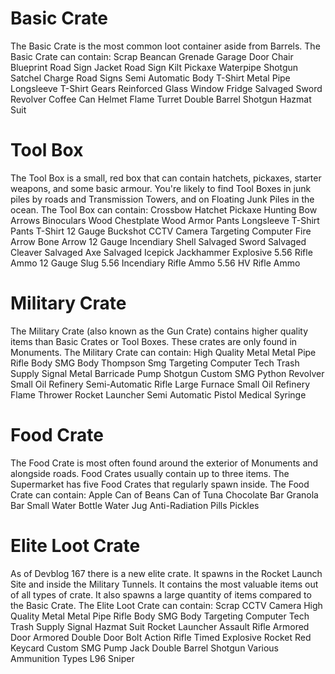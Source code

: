 # Basic Crate

 
The Basic Crate is the most common loot container aside from Barrels.
The Basic Crate can contain:
Scrap
Beancan Grenade
Garage Door
Chair
Blueprint
Road Sign Jacket
Road Sign Kilt
Pickaxe
Waterpipe Shotgun
Satchel Charge
Road Signs
Semi Automatic Body
T-Shirt
Metal Pipe
Longsleeve T-Shirt
Gears
Reinforced Glass Window
Fridge
Salvaged Sword
Revolver
Coffee Can Helmet
Flame Turret
Double Barrel Shotgun
Hazmat Suit
# Tool Box

The Tool Box is a small, red box that can contain hatchets, pickaxes, starter weapons, and some basic armour. You're likely to find Tool Boxes in junk piles by roads and Transmission Towers, and on Floating Junk Piles in the ocean.
The Tool Box can contain:
Crossbow
Hatchet
Pickaxe
Hunting Bow
Arrows
Binoculars
Wood Chestplate
Wood Armor Pants
Longsleeve T-Shirt
Pants
T-Shirt
12 Gauge Buckshot
CCTV Camera
Targeting Computer
Fire Arrow
Bone Arrow
12 Gauge Incendiary Shell
Salvaged Sword
Salvaged Cleaver
Salvaged Axe
Salvaged Icepick
Jackhammer
Explosive 5.56 Rifle Ammo
12 Gauge Slug
5.56 Incendiary Rifle Ammo
5.56 HV Rifle Ammo
# Military Crate

 
The Military Crate (also known as the Gun Crate) contains higher quality items than Basic Crates or Tool Boxes. These crates are only found in Monuments.
The Military Crate can contain:
High Quality Metal
Metal Pipe
Rifle Body
SMG Body
Thompson Smg
Targeting Computer
Tech Trash
Supply Signal
Metal Barricade
Pump Shotgun
Custom SMG
Python Revolver
Small Oil Refinery
Semi-Automatic Rifle
Large Furnace
Small Oil Refinery
Flame Thrower
Rocket Launcher
Semi Automatic Pistol
Medical Syringe
# Food Crate

 
The Food Crate is most often found around the exterior of Monuments and alongside roads. Food Crates usually contain up to three items. The Supermarket has five Food Crates that regularly spawn inside.
The Food Crate can contain:
Apple
Can of Beans
Can of Tuna
Chocolate Bar
Granola Bar
Small Water Bottle
Water Jug
Anti-Radiation Pills
Pickles
# Elite Loot Crate

 
As of Devblog 167 there is a new elite crate. It spawns in the Rocket Launch Site and inside the Military Tunnels. It contains the most valuable items out of all types of crate. It also spawns a large quantity of items compared to the Basic Crate.
The Elite Loot Crate can contain:
Scrap
CCTV Camera
High Quality Metal
Metal Pipe
Rifle Body
SMG Body
Targeting Computer
Tech Trash
Supply Signal
Hazmat Suit
Rocket Launcher
Assault Rifle
Armored Door
Armored Double Door
Bolt Action Rifle
Timed Explosive
Rocket
Red Keycard
Custom SMG
Pump Jack
Double Barrel Shotgun
Various Ammunition Types
L96 Sniper

